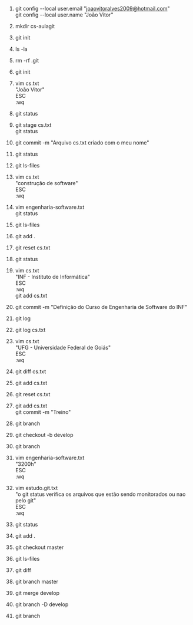 1. git config --local user.email "joaovitoralves2009@hotmail.com"<br>
git config --local user.name "João Vitor"<br>

3. mkdir cs-aulagit

4. git init

5. ls -la

6. rm -rf .git

7. git init

8. vim cs.txt<br>
	"João Vitor"<br>
	ESC<br>
	:wq<br>
	
9. git status

10. git stage cs.txt <br>
git status<br>

11. git commit -m "Arquivo cs.txt criado com o meu nome"

12. git status

13. git ls-files

14. vim cs.txt<br>
	"construção de software"<br>
	ESC<br>
	:wq<br>
	
15. vim engenharia-software.txt<br>
git status<br>

16. git ls-files

17. git add .

18. git reset cs.txt

19. git status

20. vim cs.txt<br>
	"INF - Instituto de Informática"<br>
	ESC<br>
	:wq<br>
git add cs.txt<br>

21. git commit -m "Definição do Curso de Engenharia de Software do INF"

22. git log

23. git log cs.txt

24. vim cs.txt<br>
	"UFG - Universidade Federal de Goiás"<br>
	ESC<br>
	:wq<br>

25. git diff cs.txt

26. git add cs.txt

27. git reset cs.txt

28. git add cs.txt<br>
git commit -m "Treino"<br>

29. git branch

30. git checkout -b develop

31. git branch

32. vim engenharia-software.txt<br>
	"3200h"<br>
	ESC<br>
	:wq<br>

33. vim estudo.git.txt<br>
	"o git status verifica os arquivos que estão sendo monitorados ou nao pelo git"<br>
	ESC<br>
	:wq<br>
	
34. git status

35. git add .

36. git checkout master

37. git ls-files

38. git diff

39. git branch master

40. git merge develop

41. git branch -D develop

42. git branch
